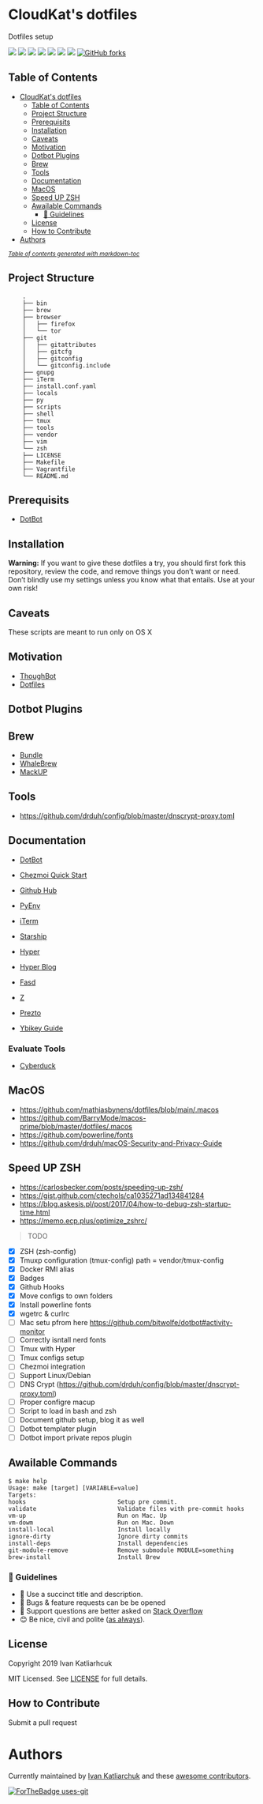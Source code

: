 # CloudKat's dotfiles

Dotfiles setup

[![](https://github.com/ivankatliarchuk/dotfiles/workflows/release/badge.svg)](https://github.com/ivankatliarchuk/dotfiles/actions?query=workflow%3Arelease)
[![](https://img.shields.io/github/license/ivankatliarchuk/dotfiles)](https://github.com/ivankatliarchuk/dotfiles)
[![](https://img.shields.io/github/repo-size/ivankatliarchuk/dotfiles)](https://github.com/ivankatliarchuk/dotfiles)
![](https://img.shields.io/github/languages/top/ivankatliarchuk/dotfiles?color=green&logo=bash&logoColor=blue)
![](https://img.shields.io/github/commit-activity/m/ivankatliarchuk/dotfiles)
![](https://img.shields.io/github/last-commit/ivankatliarchuk/dotfiles)
![](https://img.shields.io/github/contributors/ivankatliarchuk/dotfiles)
[![GitHub forks](https://img.shields.io/github/forks/ivankatliarchuk/dotfiles.svg?style=social&label=Fork)](https://github.com/ivankatliarchuk/dotfiles)

## Table of Contents

- [CloudKat's dotfiles](#cloudkat-s-dotfiles)
  * [Table of Contents](#table-of-contents)
  * [Project Structure](#project-structure)
  * [Prerequisits](#prerequisits)
  * [Installation](#installation)
  * [Caveats](#caveats)
  * [Motivation](#motivation)
  * [Dotbot Plugins](#dotbot-plugins)
  * [Brew](#brew)
  * [Tools](#tools)
  * [Documentation](#documentation)
  * [MacOS](#macos)
  * [Speed UP ZSH](#speed-up-zsh)
  * [Awailable Commands](#awailable-commands)
    + [:memo: Guidelines](#-memo--guidelines)
  * [License](#license)
  * [How to Contribute](#how-to-contribute)
- [Authors](#authors)

<small><i><a href='http://ecotrust-canada.github.io/markdown-toc/'>Table of contents generated with markdown-toc</a></i></small>

## Project Structure

```
	.
	├── bin
	├── brew
	├── browser
	│   ├── firefox
	│   └── tor
	├── git
	│   ├── gitattributes
	│   ├── gitcfg
	│   ├── gitconfig
	│   └── gitconfig.include
	├── gnupg
	├── iTerm
	├── install.conf.yaml
	├── locals
	├── py
	├── scripts
	├── shell
	├── tmux
	├── tools
	├── vendor
	├── vim
	└── zsh
	├── LICENSE
	├── Makefile
	├── Vagrantfile
	└── README.md
```

## Prerequisits

- [DotBot](https://github.com/anishathalye/dotbot#configuration)

## Installation

**Warning:** If you want to give these dotfiles a try, you should first fork this repository, review the code, and remove things you don’t want or need. Don’t blindly use my settings unless you know what that entails. Use at your own risk!

## Caveats

These scripts are meant to run only on OS X

## Motivation

- [ThoughBot](https://github.com/thoughtbot/dotfiles)
- [Dotfiles](https://dotfiles.github.io/)

## Dotbot Plugins

## Brew

- [Bundle](https://github.com/Homebrew/homebrew-bundle)
- [WhaleBrew](https://github.com/whalebrew/whalebrew)
- [MackUP](https://github.com/lra/mackup)

## Tools

- https://github.com/drduh/config/blob/master/dnscrypt-proxy.toml

## Documentation

- [DotBot](https://github.com/anishathalye/dotbot/wiki)
- [Chezmoi Quick Start](https://www.chezmoi.io/docs/quick-start/)

- [Github Hub](https://hub.github.com/)

- [PyEnv](https://realpython.com/intro-to-pyenv)

- [iTerm](https://sourabhbajaj.com/mac-setup/iTerm/)
- [Starship](https://starship.rs/)
- [Hyper](https://github.com/vercel/hyper)
- [Hyper Blog](https://www.robertcooper.me/elegant-development-experience-with-zsh-and-hyper-terminal)

- [Fasd](https://github.com/clvv/fasd)
- [Z](https://github.com/rupa/z)

- [Prezto](https://github.com/sorin-ionescu/prezto)

- [Ybikey Guide](https://github.com/drduh/YubiKey-Guide)

### Evaluate Tools

- [Cyberduck](https://cyberduck.io/)

## MacOS

- https://github.com/mathiasbynens/dotfiles/blob/main/.macos
- https://github.com/BarryMode/macos-prime/blob/master/dotfiles/.macos
- https://github.com/powerline/fonts
- https://github.com/drduh/macOS-Security-and-Privacy-Guide

## Speed UP ZSH

- https://carlosbecker.com/posts/speeding-up-zsh/
- https://gist.github.com/ctechols/ca1035271ad134841284
- https://blog.askesis.pl/post/2017/04/how-to-debug-zsh-startup-time.html
- https://memo.ecp.plus/optimize_zshrc/

> TODO

- [X] ZSH (zsh-config)
- [X] Tmuxp configuration (tmux-config) path = vendor/tmux-config
- [X] Docker RMI alias
- [X] Badges
- [X] Github Hooks
- [X] Move configs to own folders
- [X] Install powerline fonts
- [X] wgetrc & curlrc
- [ ] Mac setu pfrom here https://github.com/bitwolfe/dotbot#activity-monitor
- [ ] Correctly isntall nerd fonts
- [ ] Tmux with Hyper
- [ ] Tmux configs setup
- [ ] Chezmoi integration
- [ ] Support Linux/Debian
- [ ] DNS Crypt (https://github.com/drduh/config/blob/master/dnscrypt-proxy.toml)
- [ ] Proper configre macup
- [ ] Script to load in bash and zsh
- [ ] Document github setup, blog it as well
- [ ] Dotbot templater plugin
- [ ] Dotbot import private repos plugin

## Awailable Commands

<!-- START makefile-doc -->
```
$ make help 
Usage: make [target] [VARIABLE=value]
Targets:
hooks                          Setup pre commit.
validate                       Validate files with pre-commit hooks
vm-up                          Run on Mac. Up
vm-dowm                        Run on Mac. Down
install-local                  Install locally
ignore-dirty                   Ignore dirty commits
install-deps                   Install dependencies
git-module-remove              Remove submodule MODULE=something
brew-install                   Install Brew 
```
<!-- END makefile-doc -->

### :memo: Guidelines

 - :memo: Use a succinct title and description.
 - :bug: Bugs & feature requests can be be opened
 - :signal_strength: Support questions are better asked on [Stack Overflow](https://stackoverflow.com/)
 - :blush: Be nice, civil and polite ([as always](http://contributor-covenant.org/version/1/4/)).

## License

Copyright 2019 Ivan Katliarhcuk

MIT Licensed. See [LICENSE](./LICENSE) for full details.

## How to Contribute

Submit a pull request

# Authors

Currently maintained by [Ivan Katliarchuk](https://github.com/ivankatliarchuk) and these [awesome contributors](https://github.com/ivankatliarchuk/dotfiles/graphs/contributors).

[![ForTheBadge uses-git](http://ForTheBadge.com/images/badges/uses-git.svg)](https://GitHub.com/)
